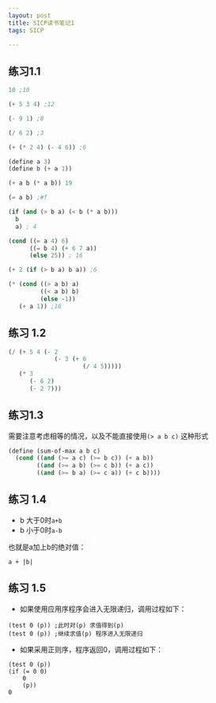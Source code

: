 ```yaml
---
layout: post
title: SICP读书笔记1
tags: SICP

---
```


## 练习1.1

``` scheme
10 ;10

(+ 5 3 4) ;12

(- 9 1) ;8

(/ 6 2) ;3

(+ (* 2 4) (- 4 6)) ;6

(define a 3) 
(define b (+ a 1))

(+ a b (* a b)) 19

(= a b) ;#f

(if (and (> b a) (< b (* a b)))
  b
  a) ; 4

(cond ((= a 4) 6)
      ((= b 4) (+ 6 7 a))
      (else 25)) ; 16

(+ 2 (if (> b a) b a)) ;6

(* (cond ((> a b) a)
         ((< a b) b)
         (else -1))
   (+ a 1)) ;16
```

## 练习 1.2

``` scheme
(/ (+ 5 4 (- 2
             (- 3 (+ 6
                     (/ 4 5)))))
   (* 3
      (- 6 2)
      (- 2 7)))
```

## 练习1.3

需要注意考虑相等的情况，以及不能直接使用`(> a b c)` 这种形式

``` scheme
(define (sum-of-max a b c)
  (cond ((and (>= a c) (>= b c)) (+ a b))
        ((and (>= a b) (>= c b)) (+ a c))
        ((and (>= b a) (>= c a)) (+ c b))))

```

## 练习 1.4

* b 大于0时`a+b`
* b 小于0时`a-b`

也就是a加上b的绝对值：

`a + |b|`


## 练习 1.5

* 如果使用应用序程序会进入无限递归，调用过程如下：
```
(test 0 (p)) ;此时对(p) 求值得到(p)
(test 0 (p)) ;继续求值(p) 程序进入无限递归
```

* 如果采用正则序，程序返回0，调用过程如下：

```
(test 0 (p))
(if (= 0 0) 
    0
    (p))
0
```

